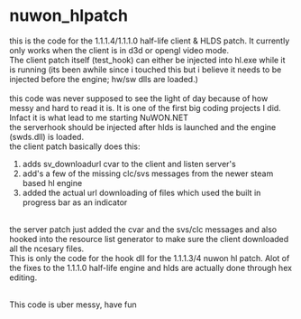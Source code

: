 # nuwon_hlpatch
this is the code for the 1.1.1.4/1.1.1.0 half-life client &amp; HLDS patch.  It currently only works when the client is in d3d or opengl video mode.
<br>
The client patch itself (test_hook) can either be injected into hl.exe while it is running (its been awhile since i touched this but i believe it needs to be injected before the engine; hw/sw dlls are loaded.)
<br><br>
this code was never supposed to see the light of day because of how messy and hard to read it is.  It is one of the first big coding projects I did. 
<br> Infact it is what lead to me starting NuWON.NET<br>
the serverhook should be injected after hlds is launched and the engine (swds.dll) is loaded.<br>
the client patch basically does this:<br>
1. adds sv_downloadurl cvar to the client and listen server's
2. add's a few of the missing clc/svs messages from the newer steam based hl engine
3. added the actual url downloading of files which used the built in progress bar as an indicator

<br>
the server patch just added the cvar and the svs/clc messages and also hooked into the resource list generator to make sure the client downloaded all the ncesary files. 

<br>
This is only the code for the hook dll for the 1.1.1.3/4 nuwon hl patch.  Alot of the fixes to the 1.1.1.0 half-life engine and hlds are actually done through hex editing.

<br> This code is uber messy, have fun
